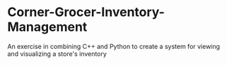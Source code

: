 # Corner-Grocer-Inventory-Management
An exercise in combining C++ and Python to create a system for viewing and visualizing a store's inventory
